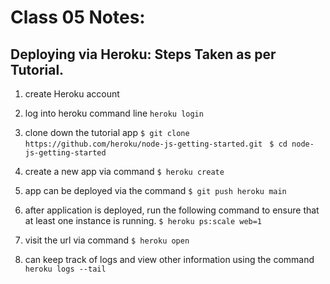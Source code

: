 # Class 05 Notes:

## Deploying via Heroku: Steps Taken as per Tutorial.

1. create Heroku account
2. log into heroku command line `heroku login`
3. clone down the tutorial app
   `$ git clone https://github.com/heroku/node-js-getting-started.git`
   ` $ cd node-js-getting-started`

4. create a new app via command `$ heroku create`
5. app can be deployed via the command `$ git push heroku main`
6. after application is deployed, run the following command to ensure that at least one instance is running. `$ heroku ps:scale web=1`
7. visit the url via command `$ heroku open`
8. can keep track of logs and view other information using the command `heroku logs --tail`
